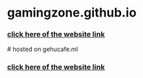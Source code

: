 # gamingzone.github.io
<h3><a href="https://manishbisht233.github.io/gamingzone.github.io/">click here of the website link </a></h3>
# hosted on gehucafe.ml
<h3><a href="https://manishbisht233.github.io/gamingzone.github.io/">click here of the website link </a></h3>
